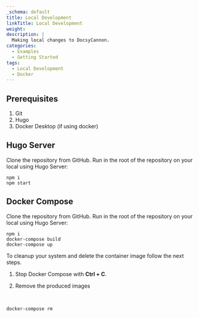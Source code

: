 ```yaml
---
_schema: default
title: Local Development
linkTitle: Local Development
weight:
description: |
  Making local changes to DocsyCannon.
categories:
  - Examples
  - Getting Started
tags:
  - Local Development
  - Docker
---
```

## Prerequisites

1. Git
2. Hugo&nbsp;
3. Docker Desktop (if using docker)

## Hugo Server

Clone the repository from GitHub. Run in the root of the repository on your local using Hugo Server:

```console
npm i
npm start
```

## Docker Compose

Clone the repository from GitHub. Run in the root of the repository on your local using Hugo Server:

```console
npm i
docker-compose build
docker-compose up
```

To cleanup your system and delete the container image follow the next steps.

1. Stop Docker Compose with&nbsp;**Ctrl + C**.
2. Remove the produced images

   <div> </div>

```console
docker-compose rm
```